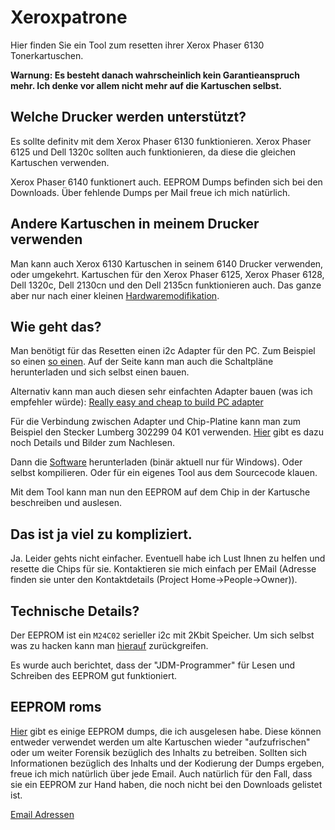 # Xeroxpatrone #
Hier finden Sie ein Tool zum resetten ihrer Xerox Phaser 6130 Tonerkartuschen.

**Warnung: Es besteht danach wahrscheinlich kein Garantieanspruch mehr. Ich denke vor allem nicht mehr auf die Kartuschen selbst.**

## Welche Drucker werden unterstützt? ##
Es sollte definitv mit dem Xerox Phaser 6130 funktionieren. Xerox Phaser 6125 und Dell 1320c sollten auch funktionieren, da diese die gleichen Kartuschen verwenden.

Xerox Phaser 6140 funktionert auch. EEPROM Dumps befinden sich bei den Downloads. Über fehlende Dumps per Mail freue ich mich natürlich.

## Andere Kartuschen in meinem Drucker verwenden ##
Man kann auch Xerox 6130 Kartuschen in seinem 6140 Drucker verwenden, oder umgekehrt. Kartuschen für den Xerox Phaser 6125, Xerox Phaser 6128, Dell 1320c, Dell 2130cn und den Dell 2135cn funktionieren auch. Das ganze aber nur nach einer kleinen [Hardwaremodifikation](KartuschenModifikationen.md).

## Wie geht das? ##
Man benötigt für das Resetten einen i2c Adapter für den PC. Zum Beispiel so einen [so einen](http://www.shop.robotikhardware.de/shop/catalog/product_info.php?products_id=68). Auf der Seite kann man auch die Schaltpläne herunterladen und sich selbst einen bauen.

Alternativ kann man auch diesen sehr einfachten Adapter bauen (was ich empfehler würde):
[Really easy and cheap to build PC adapter](EasyPCAdapter.md)

Für die Verbindung zwischen Adapter und Chip-Platine kann man zum Beispiel den Stecker Lumberg 302299 04 K01 verwenden. [Hier](http://xeroxpatrone.googlecode.com/files/Chip_Stecker.pdf) gibt es dazu noch Details und Bilder zum Nachlesen.

Dann die [Software](http://xeroxpatrone.googlecode.com/files/xeroxpatrone_bin_rel-z-diode_r48.zip) herunterladen (binär aktuell nur für Windows). Oder selbst kompilieren. Oder für ein eigenes Tool aus dem Sourcecode klauen.

Mit dem Tool kann man nun den EEPROM auf dem Chip in der Kartusche beschreiben und auslesen.

## Das ist ja viel zu kompliziert. ##
Ja. Leider gehts nicht einfacher. Eventuell habe ich Lust Ihnen zu helfen und resette die Chips für sie. Kontaktieren sie mich einfach per EMail (Adresse finden sie unter den Kontaktdetails (Project Home->People->Owner)).

## Technische Details? ##
Der EEPROM ist ein `M24C02` serieller i2c mit 2Kbit Speicher. Um sich selbst was zu hacken kann man [hierauf](http://xeroxpatrone.googlecode.com/files/eeprom_chip.png) zurückgreifen.

Es wurde auch berichtet, dass der "JDM-Programmer" für Lesen und Schreiben des EEPROM gut funktioniert.

## EEPROM roms ##
[Hier](http://code.google.com/p/xeroxpatrone/wiki/EepromList) gibt es einige EEPROM dumps, die ich ausgelesen habe. Diese können entweder verwendet werden um alte Kartuschen wieder "aufzufrischen" oder um weiter Forensik bezüglich des Inhalts zu betreiben. Sollten sich Informationen bezüglich des Inhalts und der Kodierung der Dumps ergeben, freue ich mich natürlich über jede Email. Auch natürlich für den Fall, dass sie ein EEPROM zur Hand haben, die noch nicht bei den Downloads gelistet ist.

[Email Adressen](http://code.google.com/p/xeroxpatrone/people/list)